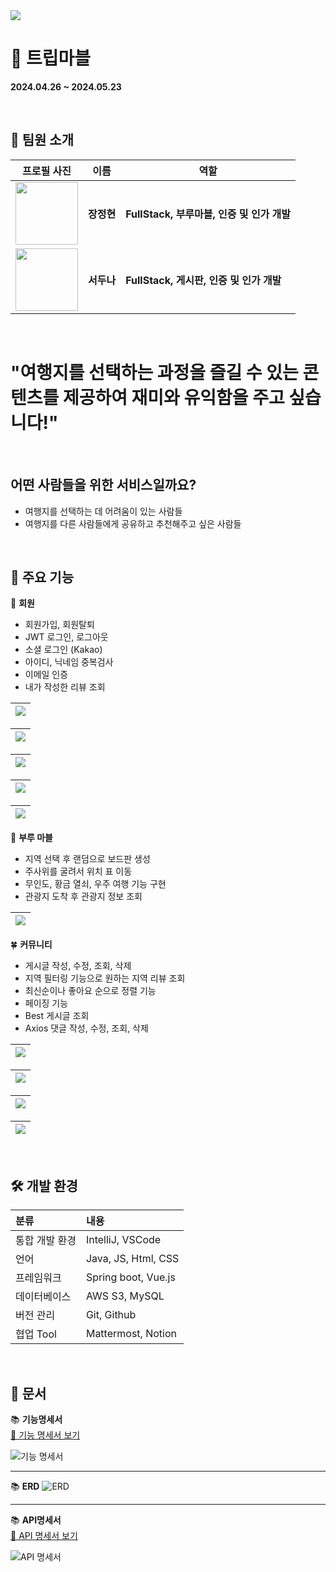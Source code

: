 <img src="https://github.com/user-attachments/assets/13e4b72f-72ff-4f3f-b24a-3cca83b59159">
</br>

# 🎲 트립마블
**2024.04.26 ~ 2024.05.23**

</br>

## 👥 팀원 소개

| 프로필 사진 | 이름         | 역할           | 
|-------------|--------------|----------------|
| <img src="https://github.com/jeonghyeon4782.png" width="100"> | **장정현** | **FullStack, 부루마블, 인증 및 인가 개발**|
| <img src="https://github.com/ensk26.png" width="100"> | **서두나** | **FullStack, 게시판, 인증 및 인가 개발**|

</br>

# "여행지를 선택하는 과정을 즐길 수 있는 콘텐츠를 제공하여 재미와 유익함을 주고 싶습니다!"

</br>

## 어떤 사람들을 위한 서비스일까요?
- 여행지를 선택하는 데 어려움이 있는 사람들
- 여행지를 다른 사람들에게 공유하고 추천해주고 싶은 사람들

</br>

## 👊 주요 기능

👤 **회원**
- 회원가입, 회원탈퇴
- JWT 로그인, 로그아웃
- 소셜 로그인 (Kakao)
- 아이디, 닉네임 중복검사
- 이메일 인증
- 내가 작성한 리뷰 조회

|<div width="100%"><img src="https://github.com/user-attachments/assets/b893ec06-f660-4433-9c65-c6c217ce138b"></div>|
|:------------------------------------------------------:|

|<div><img src="https://github.com/user-attachments/assets/801daf70-ebe8-4ba8-9ab2-3d06f7e7a692"></div>|
|:------------------------------------------------------:|

|<div><img src="https://github.com/user-attachments/assets/fda61ab1-9fac-44f0-8043-11bf792b2a86"></div>|
|:------------------------------------------------------:|

|<div><img src="https://github.com/user-attachments/assets/1b1281ef-e4d3-4ebb-b14b-36cebad19e28" ></div>|
|:------------------------------------------------------:|

|<div><img src="https://github.com/user-attachments/assets/c2b3bcf2-491d-4f04-81cf-f501eecd879a" ></div>|
|:------------------------------------------------------:|

🎲 **부루 마블**
- 지역 선택 후 랜덤으로 보드판 생성
- 주사위를 굴려서 위치 표 이동
- 무인도, 황금 열쇠, 우주 여행 기능 구현
- 관광지 도착 후 관광지 정보 조회

|<div><img src="https://github.com/user-attachments/assets/5df2c9a1-565c-4bf4-a143-6d8bc04e635e" ></div>|
|:------------------------------------------------------:|

🍀 **커뮤니티**
- 게시글 작성, 수정, 조회, 삭제
- 지역 필터링 기능으로 원하는 지역 리뷰 조회
- 최신순이나 좋아요 순으로 정렬 기능
- 페이징 기능
- Best 게시글 조회
- Axios 댓글 작성, 수정, 조회, 삭제

|<div><img src="https://github.com/user-attachments/assets/e7a106b8-e903-41ea-8969-378f0acf2364"></div>|
|:------------------------------------------------------:|

|<div><img src="https://github.com/user-attachments/assets/96547808-c7ab-428f-8ceb-4fd1c4d33507"></div>|
|:------------------------------------------------------:|

|<div><img src="https://github.com/user-attachments/assets/792da328-7104-4ebf-be98-3b50b57e6f7c"></div>|
|:------------------------------------------------------:|

|<div><img src="https://github.com/user-attachments/assets/652d7abd-04e9-4a89-871c-a63f2fbf10e6" ></div>|
|:------------------------------------------------------:|

</br>

## 🛠️ 개발 환경
|분류|내용|
|:---|:---|
|통합 개발 환경|IntelliJ, VSCode|
|언어|Java, JS, Html, CSS|
|프레임워크|Spring boot, Vue.js|
|데이터베이스|AWS S3, MySQL|
|버전 관리|Git, Github|
|협업 Tool|Mattermost, Notion|

</br>

## 📖 문서
📚 **기능명세서**
</br>
[🔗 기능 명세서 보기](https://successful-mountain-ee3.notion.site/454d757178ac42b6b2767509eca3c132?v=13062621ba9e4ac0a0abf327d7c6757c&pvs=4)  

![기능 명세서](https://github.com/user-attachments/assets/d60a452a-014d-43f7-b896-0e9a12273fe8)

---

📚 **ERD**
![ERD](https://github.com/user-attachments/assets/d5a0be54-86a1-420c-b18b-91a23d9c3eed)

---

📚 **API명세서**
</br>
[🔗 API 명세서 보기](https://successful-mountain-ee3.notion.site/83d63cf81da04958936713a9460d3501?v=ba1a1ef9872a4edbb94c8e6709ba22c9&pvs=74)  

![API 명세서](https://github.com/user-attachments/assets/2970d7a3-c687-4222-9f20-d81d91c449c4)
